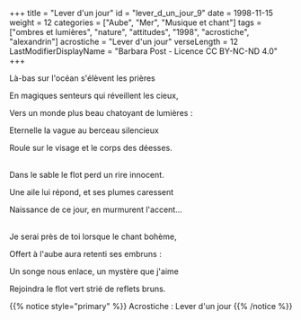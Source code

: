 +++
title = "Lever d'un jour"
id = "lever_d_un_jour_9"
date = 1998-11-15
weight = 12
categories = ["Aube", "Mer", "Musique et chant"]
tags = ["ombres et lumières", "nature", "attitudes", "1998", "acrostiche", "alexandrin"]
acrostiche = "Lever d'un jour"
verseLength = 12
LastModifierDisplayName = "Barbara Post - Licence CC BY-NC-ND 4.0"
+++

Là-bas sur l'océan s'élèvent les prières

En magiques senteurs qui réveillent les cieux,

Vers un monde plus beau chatoyant de lumières :

Eternelle la vague au berceau silencieux

Roule sur le visage et le corps des déesses.

 \
Dans le sable le flot perd un rire innocent.

Une aile lui répond, et ses plumes caressent

Naissance de ce jour, en murmurent l'accent...

 \
Je serai près de toi lorsque le chant bohème,

Offert à l'aube aura retenti ses embruns :

Un songe nous enlace, un mystère que j'aime

Rejoindra le flot vert strié de reflets bruns.

{{% notice style="primary" %}}
Acrostiche : Lever d'un jour
{{% /notice %}}
